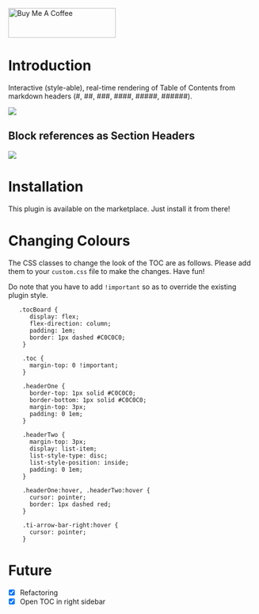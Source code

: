 <a href="https://www.buymeacoffee.com/hkgnp.dev" target="_blank"><img src="https://cdn.buymeacoffee.com/buttons/v2/arial-violet.png" alt="Buy Me A Coffee" style="height: 60px !important;width: 217px !important;" ></a>

# Introduction

Interactive (style-able), real-time rendering of Table of Contents from markdown headers (#, ##, ###, ####, #####, ######).

![](/screenshots/demo.gif)

## Block references as Section Headers

![](/screenshots/demo2.gif)

# Installation

This plugin is available on the marketplace. Just install it from there!

# Changing Colours

The CSS classes to change the look of the TOC are as follows. Please add them to your `custom.css` file to make the changes. Have fun!

Do note that you have to add `!important` so as to override the existing plugin style.

```
   .tocBoard {
      display: flex;
      flex-direction: column;
      padding: 1em;
      border: 1px dashed #C0C0C0;
    }

    .toc {
      margin-top: 0 !important;
    }

    .headerOne {
      border-top: 1px solid #C0C0C0;
      border-bottom: 1px solid #C0C0C0;
      margin-top: 3px;
      padding: 0 1em;
    }

    .headerTwo {
      margin-top: 3px;
      display: list-item;
      list-style-type: disc;
      list-style-position: inside;
      padding: 0 1em;
    }

    .headerOne:hover, .headerTwo:hover {
      cursor: pointer;
      border: 1px dashed red;
    }

    .ti-arrow-bar-right:hover {
      cursor: pointer;
    }
```

# Future

- [x] Refactoring
- [x] Open TOC in right sidebar
